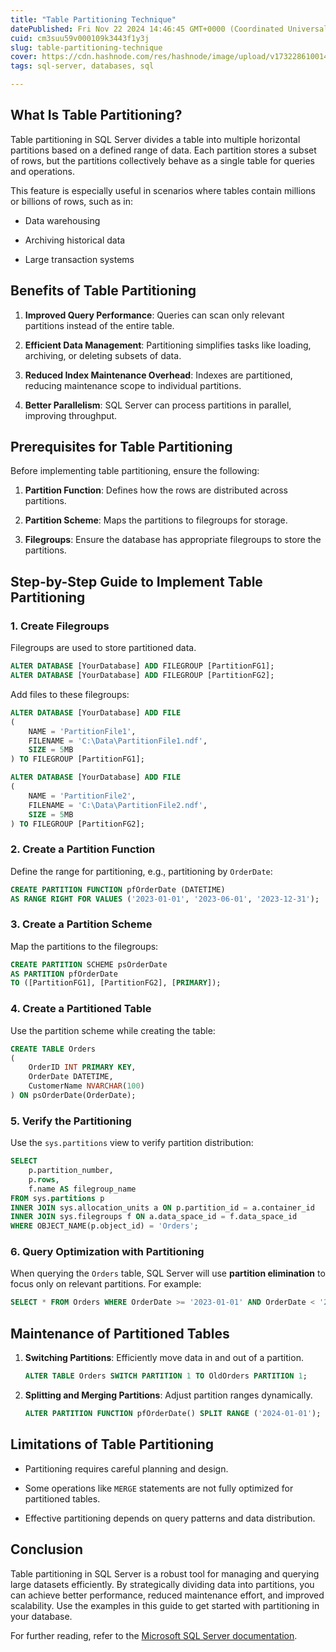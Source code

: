 ```yaml
---
title: "Table Partitioning Technique"
datePublished: Fri Nov 22 2024 14:46:45 GMT+0000 (Coordinated Universal Time)
cuid: cm3suu59v000109k3443f1y3j
slug: table-partitioning-technique
cover: https://cdn.hashnode.com/res/hashnode/image/upload/v1732286100142/8515730b-c768-463e-82b4-c9b9580a74a1.webp
tags: sql-server, databases, sql

---
```


## What Is Table Partitioning?

Table partitioning in SQL Server divides a table into multiple horizontal partitions based on a defined range of data. Each partition stores a subset of rows, but the partitions collectively behave as a single table for queries and operations.

This feature is especially useful in scenarios where tables contain millions or billions of rows, such as in:

* Data warehousing
    
* Archiving historical data
    
* Large transaction systems
    

## Benefits of Table Partitioning

1. **Improved Query Performance**: Queries can scan only relevant partitions instead of the entire table.
    
2. **Efficient Data Management**: Partitioning simplifies tasks like loading, archiving, or deleting subsets of data.
    
3. **Reduced Index Maintenance Overhead**: Indexes are partitioned, reducing maintenance scope to individual partitions.
    
4. **Better Parallelism**: SQL Server can process partitions in parallel, improving throughput.
    

## Prerequisites for Table Partitioning

Before implementing table partitioning, ensure the following:

1. **Partition Function**: Defines how the rows are distributed across partitions.
    
2. **Partition Scheme**: Maps the partitions to filegroups for storage.
    
3. **Filegroups**: Ensure the database has appropriate filegroups to store the partitions.
    

## Step-by-Step Guide to Implement Table Partitioning

### 1\. Create Filegroups

Filegroups are used to store partitioned data.

```sql
ALTER DATABASE [YourDatabase] ADD FILEGROUP [PartitionFG1];
ALTER DATABASE [YourDatabase] ADD FILEGROUP [PartitionFG2];
```

Add files to these filegroups:

```sql
ALTER DATABASE [YourDatabase] ADD FILE 
(
    NAME = 'PartitionFile1',
    FILENAME = 'C:\Data\PartitionFile1.ndf',
    SIZE = 5MB
) TO FILEGROUP [PartitionFG1];

ALTER DATABASE [YourDatabase] ADD FILE 
(
    NAME = 'PartitionFile2',
    FILENAME = 'C:\Data\PartitionFile2.ndf',
    SIZE = 5MB
) TO FILEGROUP [PartitionFG2];
```

### 2\. Create a Partition Function

Define the range for partitioning, e.g., partitioning by `OrderDate`:

```sql
CREATE PARTITION FUNCTION pfOrderDate (DATETIME)
AS RANGE RIGHT FOR VALUES ('2023-01-01', '2023-06-01', '2023-12-31');
```

### 3\. Create a Partition Scheme

Map the partitions to the filegroups:

```sql
CREATE PARTITION SCHEME psOrderDate
AS PARTITION pfOrderDate
TO ([PartitionFG1], [PartitionFG2], [PRIMARY]);
```

### 4\. Create a Partitioned Table

Use the partition scheme while creating the table:

```sql
CREATE TABLE Orders
(
    OrderID INT PRIMARY KEY,
    OrderDate DATETIME,
    CustomerName NVARCHAR(100)
) ON psOrderDate(OrderDate);
```

### 5\. Verify the Partitioning

Use the `sys.partitions` view to verify partition distribution:

```sql
SELECT 
    p.partition_number,
    p.rows,
    f.name AS filegroup_name
FROM sys.partitions p
INNER JOIN sys.allocation_units a ON p.partition_id = a.container_id
INNER JOIN sys.filegroups f ON a.data_space_id = f.data_space_id
WHERE OBJECT_NAME(p.object_id) = 'Orders';
```

### 6\. Query Optimization with Partitioning

When querying the `Orders` table, SQL Server will use **partition elimination** to focus only on relevant partitions. For example:

```sql
SELECT * FROM Orders WHERE OrderDate >= '2023-01-01' AND OrderDate < '2023-06-01';
```

## Maintenance of Partitioned Tables

1. **Switching Partitions**: Efficiently move data in and out of a partition.
    
    ```sql
    ALTER TABLE Orders SWITCH PARTITION 1 TO OldOrders PARTITION 1;
    ```
    
2. **Splitting and Merging Partitions**: Adjust partition ranges dynamically.
    
    ```sql
    ALTER PARTITION FUNCTION pfOrderDate() SPLIT RANGE ('2024-01-01');
    ```
    

## Limitations of Table Partitioning

* Partitioning requires careful planning and design.
    
* Some operations like `MERGE` statements are not fully optimized for partitioned tables.
    
* Effective partitioning depends on query patterns and data distribution.
    

## Conclusion

Table partitioning in SQL Server is a robust tool for managing and querying large datasets efficiently. By strategically dividing data into partitions, you can achieve better performance, reduced maintenance effort, and improved scalability. Use the examples in this guide to get started with partitioning in your database.

For further reading, refer to the [Microsoft SQL Server documentation](https://learn.microsoft.com/sql).